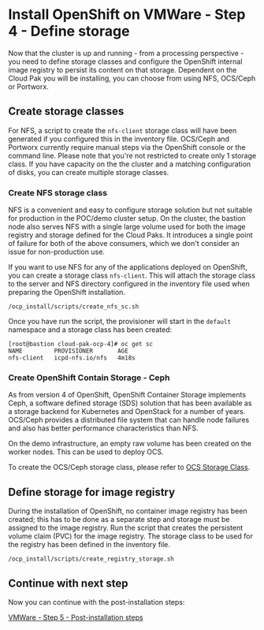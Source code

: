 # Install OpenShift on VMWare - Step 4 - Define storage
Now that the cluster is up and running - from a processing perspective - you need to define storage classes and configure the OpenShift internal image registry to persist its content on that storage. Dependent on the Cloud Pak you will be installing, you can choose from using NFS, OCS/Ceph or Portworx.

## Create storage classes
For NFS, a script to create the `nfs-client` storage class will have been generated if you configured this in the inventory file. OCS/Ceph and Portworx currently require manual steps via the OpenShift console or the command line. Please note that you're not restricted to create only 1 storage class. If you have capacity on the the cluster and a matching configuration of disks, you can create multiple storage classes.

### Create NFS storage class
NFS is a convenient and easy to configure storage solution but not suitable for production in the POC/demo cluster setup. On the cluster, the bastion node also serves NFS with a single large volume used for both the image registry and storage defined for the Cloud Paks. It introduces a single point of failure for both of the above consumers, which we don't consider an issue for non-production use.

If you want to use NFS for any of the applications deployed on OpenShift, you can create a storage class `nfs-client`. This will attach the storage class to the server and NFS directory configured in the inventory file used when preparing the OpenShift installation.
```
/ocp_install/scripts/create_nfs_sc.sh
```

Once you have run the script, the provisioner will start in the `default` namespace and a storage class has been created:
```
[root@bastion cloud-pak-ocp-4]# oc get sc
NAME         PROVISIONER       AGE
nfs-client   icpd-nfs.io/nfs   4m18s
```

### Create OpenShift Contain Storage - Ceph
As from version 4 of OpenShift, OpenShift Container Storage implements Ceph, a software defined storage (SDS) solution that has been available as a storage backend for Kubernetes and OpenStack for a number of years. OCS/Ceph provides a distributed file system that can handle node failures and also has better performance characteristics than NFS.

On the demo infrastructure, an empty raw volume has been created on the worker nodes. This can be used to deploy OCS.

To create the OCS/Ceph storage class, please refer to [OCS Storage Class](/doc/vmware-create-sc-ocs.md).

## Define storage for image registry
During the installation of OpenShift, no container image registry has been created; this has to be done as a separate step and storage must be assigned to the image registry. Run the script that creates the persistent volume claim (PVC) for the image registry. The storage class to be used for the registry has been defined in the inventory file.
```
/ocp_install/scripts/create_registry_storage.sh
```

## Continue with next step
Now you can continue with the post-installation steps:

[VMWare - Step 5 - Post-installation steps](/doc/vmware-step-5-post-install.md)
